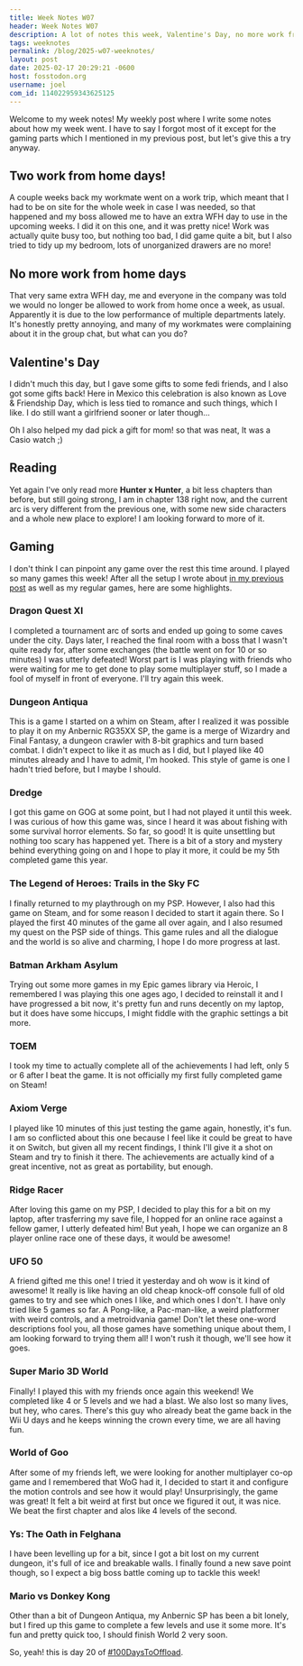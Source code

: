 ```yaml
---
title: Week Notes W07
header: Week Notes W07
description: A lot of notes this week, Valentine's Day, no more work from home, lots of games being played!
tags: weeknotes
permalink: /blog/2025-w07-weeknotes/
layout: post
date: 2025-02-17 20:29:21 -0600
host: fosstodon.org
username: joel
com_id: 114022959343625125
---
```

Welcome to my week notes! My weekly post where I write some notes about how my week went. I have to say I forgot most of it except for the gaming parts which I mentioned in my previous post, but let's give this a try anyway.

## Two work from home days!

A couple weeks back my workmate went on a work trip, which meant that I had to be on site for the whole week in case I was needed, so that happened and my boss allowed me to have an extra WFH day to use in the upcoming weeks. I did it on this one, and it was pretty nice! Work was actually quite busy too, but nothing too bad, I did game quite a bit, but I also tried to tidy up my bedroom, lots of unorganized drawers are no more!

## No more work from home days

That very same extra WFH day, me and everyone in the company was told we would no longer be allowed to work from home once a week, as usual. Apparently it is due to the low performance of multiple departments lately. It's honestly pretty annoying, and many of my workmates were complaining about it in the group chat, but what can you do?

## Valentine's Day

I didn't much this day, but I gave some gifts to some fedi friends, and I also got some gifts back! Here in Mexico this celebration is also known as Love & Friendship Day, which is less tied to romance and such things, which I like. I do still want a girlfriend sooner or later though...

Oh I also helped my dad pick a gift for mom! so that was neat, It was a Casio watch ;)

## Reading 

Yet again I've only read more **Hunter x Hunter**, a bit less chapters than before, but still going strong, I am in chapter 138 right now, and the current arc is very different from the previous one, with some new side characters and a whole new place to explore! I am looking forward to more of it.

## Gaming

I don't think I can pinpoint any game over the rest this time around. I played so many games this week! After all the setup I wrote about [in my previous post](/blog/laptop-gaming) as well as my regular games, here are some highlights.

### **Dragon Quest XI**

I completed a tournament arc of sorts and ended up going to some caves under the city. Days later, I reached the final room with a boss that I wasn't quite ready for, after some exchanges (the battle went on for 10 or so minutes) I was utterly defeated! Worst part is I was playing with friends who were waiting for me to get done to play some multiplayer stuff, so I made a fool of myself in front of everyone. I'll try again this week.

### **Dungeon Antiqua**

This is a game I started on a whim on Steam, after I realized it was possible to play it on my Anbernic RG35XX SP, the game is a merge of Wizardry and Final Fantasy, a dungeon crawler with 8-bit graphics and turn based combat. I didn't expect to like it as much as I did, but I played like 40 minutes already and I have to admit, I'm hooked. This style of game is one I hadn't tried before, but I maybe I should.
### **Dredge**

I got this game on GOG at some point, but I had not played it until this week. I was curious of how this game was, since I heard it was about fishing with some survival horror elements. So far, so good! It is quite unsettling but nothing too scary has happened yet. There is a bit of a story and mystery behind everything going on and I hope to play it more, it could be my 5th completed game this year.

### **The Legend of Heroes: Trails in the Sky FC**

I finally returned to my playthrough on my PSP. However, I also had this game on Steam, and for some reason I decided to start it again there. So I played the first 40 minutes of the game all over again, and I also resumed my quest on the PSP side of things. This game rules and all the dialogue and the world is so alive and charming, I hope I do more progress at last.

### **Batman Arkham Asylum**

Trying out some more games in my Epic games library via Heroic, I remembered I was playing this one ages ago, I decided to reinstall it and I have progressed a bit now, it's pretty fun and runs decently on my laptop, but it does have some hiccups, I might fiddle with the graphic settings a bit more.
### **TOEM**

I took my time to actually complete all of the achievements I had left, only 5 or 6 after I beat the game. It is not officially my first fully completed game on Steam!

### **Axiom Verge**

I played like 10 minutes of this just testing the game again, honestly, it's fun. I am so conflicted about this one because I feel like it could be great to have it on Switch, but given all my recent findings, I think I'll give it a shot on Steam and try to finish it there. The achievements are actually kind of a great incentive, not as great as portability, but enough.

### **Ridge Racer**

After loving this game on my PSP, I decided to play this for a bit on my laptop, after trasferring my save file, I hopped for an online race against a fellow gamer, I utterly defeated him! But yeah, I hope we can organize an 8 player online race one of these days, it would be awesome!

### **UFO 50**

A friend gifted me this one! I tried it yesterday and oh wow is it kind of awesome! It really is like having an old cheap knock-off console full of old games to try and see which ones I like, and which ones I don't. I have only tried like 5 games so far. A Pong-like, a Pac-man-like, a weird platformer with weird controls, and a metroidvania game! Don't let these one-word descriptions fool you, all those games have something unique about them, I am looking forward to trying them all! I won't rush it though, we'll see how it goes.

### **Super Mario 3D World** 

Finally! I played this with my friends once again this weekend! We completed like 4 or 5 levels and we had a blast. We also lost so many lives, but hey, who cares. There's this guy who already beat the game back in the Wii U days and he keeps winning the crown every time, we are all having fun.

### **World of Goo**

After some of my friends left, we were looking for another multiplayer co-op game and I remembered that WoG had it, I decided to start it and configure the motion controls and see how it would play! Unsurprisingly, the game was great! It felt a bit weird at first but once we figured it out, it was nice. We beat the first chapter and alos like 4 levels of the second.

### **Ys: The Oath in Felghana**

I have been levelling up for a bit, since I got a bit lost on my current dungeon, it's full of ice and breakable walls. I finally found a new save point though, so I expect a big boss battle coming up to tackle this week!

### **Mario vs Donkey Kong** 

Other than a bit of Dungeon Antiqua, my Anbernic SP has been a bit lonely, but I fired up this game to complete a few levels and use it some more. It's fun and pretty quick too, I should finish World 2 very soon.


So, yeah! this is day 20 of [#100DaysToOffload](https://100daystooffload.com).

